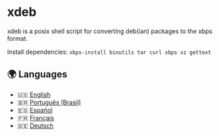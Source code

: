 
# xdeb

xdeb is a posix shell script for converting deb(ian) packages to the xbps format.


Install dependencies: `xbps-install binutils tar curl xbps xz gettext`


## 🌍 Languages

- 🇺🇸 [English](usr/share/doc/xdeb/README.en_US.md)
- 🇧🇷 [Português (Brasil)](usr/share/doc/xdeb/README.pt_BR.md)
- 🇪🇸 [Español](usr/share/doc/xdeb/README.es.md)
- 🇫🇷 [Français](usr/share/doc/xdeb/README.fr.md)
- 🇩🇪 [Deutsch](usr/share/doc/xdeb/README.de.md)

